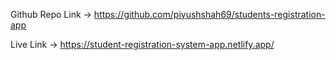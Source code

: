 Github Repo Link -> https://github.com/piyushshah69/students-registration-app

Live Link -> https://student-registration-system-app.netlify.app/